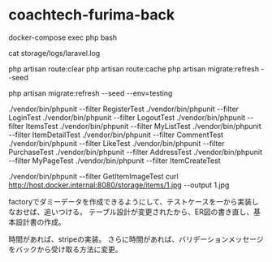 # coachtech-furima-back

docker-compose exec php bash

cat storage/logs/laravel.log

php artisan route:clear
php artisan route:cache
php artisan migrate:refresh --seed

php artisan migrate:refresh --seed --env=testing

./vendor/bin/phpunit --filter RegisterTest
./vendor/bin/phpunit --filter LoginTest
./vendor/bin/phpunit --filter LogoutTest
./vendor/bin/phpunit --filter ItemsTest
./vendor/bin/phpunit --filter MyListTest
./vendor/bin/phpunit --filter ItemDetailTest
./vendor/bin/phpunit --filter CommentTest
./vendor/bin/phpunit --filter LikeTest
./vendor/bin/phpunit --filter PurchaseTest
./vendor/bin/phpunit --filter AddressTest
./vendor/bin/phpunit --filter MyPageTest
./vendor/bin/phpunit --filter ItemCreateTest


./vendor/bin/phpunit --filter GetItemImageTest
curl http://host.docker.internal:8080/storage/items/1.jpg --output 1.jpg



factoryでダミーデータを作成できるようにして、テストケースを一から実装しなおせば、追いつける。
テーブル設計が変更されたから、ER図の書き直し、基本設計書の作成。

時間があれば、stripeの実装。
さらに時間があれば、バリデーションメッセージをバックから受け取る方法に変更。